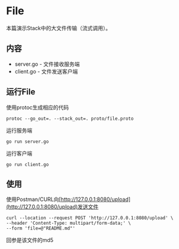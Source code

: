 # File

本篇演示Stack中的大文件传输（流式调用）。

## 内容

- server.go - 文件接收服务端
- client.go - 文件发送客户端

## 运行File

使用protoc生成相应的代码
```
protoc --go_out=. --stack_out=. proto/file.proto
```

运行服务端

```shell
go run server.go
```

运行客户端

```shell
go run client.go
```

## 使用

使用Postman/CURL向[http://127.0.0.1:8080/upload](http://127.0.0.1:8080/upload)发送文件

```shell
curl --location --request POST 'http://127.0.0.1:8080/upload' \
--header 'Content-Type: multipart/form-data;' \
--form 'file=@"README.md"'
```

回参是该文件的md5